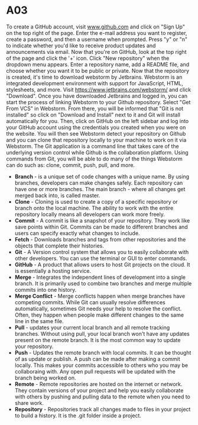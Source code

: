 # A03


To create a GitHub account, visit www.github.com and click on "Sign Up" on the top right of the page. Enter the e-mail address you want to register, create a password, and then a username when prompted. Press "y" or "n" to indicate whether you'd like to receive product updates and announcements via email.
Now that you're on GitHub, look at the top right of the page and click the '+' icon. Click "New repository" when the dropdown menu appears. Enter a repository name, add a README file, and choose whether you want it to be public or private.
Now that the repository is created, it's time to download webstorm by Jetbrains. Webstorm is an integrated development environment with support for JavaScript, HTML, stylesheets, and more. Visit https://www.jetbrains.com/webstorm/ and click "Download". Once you have downloaded Jetbrains and logged in, you can start the process of linking Webstorm to your Github repository.
Select "Get From VCS" in Webstorm. From there, you will be informed that "Git is not installed" so click on "Download and Install" next to it and Git will install automatically for you. Then, click on GitHub on the left sidebar and log into your GitHub account using the credentials you created when you were on the website. You will then see Webstorm detect your repository on Github and you can clone that repository locally to your machine to work on it via Webstorm.
The Git application is a command line that takes care of the underlying version control while Github is the collaboration platform. Using commands from Git, you will be able to do many of the things Webstorm can do such as: clone, commit, push, pull, and more.


+ **Branch** - is a unique set of code changes with a unique name. By using branches, developers can make changes safely. Each repository can have one or more branches. The main branch - where all changes get merged back into, is called master.
+ **Clone** - Cloning is used to create a copy of a specific repository or branch onto the local machine. The ability to work with the entire repository locally means all developers can work more freely.
+ **Commit** - A commit is like a snapshot of your repository. They work like save points within Git. Commits can be made to different branches and users can specify exactly what changes to include. 
+ **Fetch** - Downloads branches and tags from other repositories and the objects that complete their histories.
+ **Git** - A Version control system that allows you to easily collaborate with other developers. You can use the terminal or GUI to enter commands.
+ **GitHub** - A product that allows users to host Git projects on the cloud. It is essentially a hosting service.
+ **Merge** - Integrates the independent lines of development into a single branch. It is primarily used to combine two branches and merge multiple commits into one history.
+ **Merge Conflict** - Merge conflicts happen when merge branches have competing commits. While Git can usually resolve differences automatically, sometimes Git needs your help to resolve the conflict. Often, they happen when people make different changes to the same line in the same file. 
+ **Pull** - updates your current local branch and all remote tracking branches. Without using pull, your local branch won't have any updates present on the remote branch. It is the most common way to update your repository.
+ **Push** - Updates the remote branch with local commits. It can be thought of as update or publish. A push can be made after making a commit locally. This makes your commits accessible to others who you may be collaboraing with. Any open pull requests will be updated with the branch being worked on.
+ **Remote** - Remote repositories are hosted on the internet or network. They contain versions of your project and help you easily collaborate with others by pushing and pulling data to the remote when you need to share work.
+ **Repository** - Repositories track all changes made to files in your project to build a history. It is the .git folder inside a project.